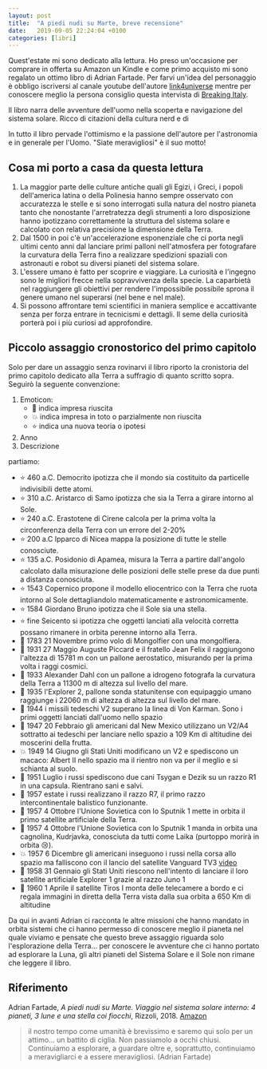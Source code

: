```yaml
---
layout: post
title:  "A piedi nudi su Marte, breve recensione"
date:   2019-09-05 22:24:04 +0100
categories: [libri]
---
```

Quest'estate mi sono dedicato alla lettura. Ho preso un'occasione per comprare in offerta su Amazon un Kindle e come primo acquisto mi sono regalato un ottimo libro di Adrian Fartade. Per farvi un'idea del personaggio è obbligo iscriversi al canale youtube dell'autore [link4universe]([https://www.youtube.com/channel/UCHRTziAevLPgAE9Y5VhSs5g](https://www.youtube.com/channel/UCHRTziAevLPgAE9Y5VhSs5g)) mentre per conoscere meglio la persona consiglio questa intervista di [Breaking Italy]([https://www.youtube.com/watch?v=yCsxuGKBNQw](https://www.youtube.com/watch?v=yCsxuGKBNQw)).

Il libro narra delle avventure dell'uomo nella scoperta e navigazione del sistema solare. Ricco di citazioni della cultura nerd e di 

In tutto il libro pervade l'ottimismo e la passione dell'autore per l'astronomia e in generale per l'Uomo. "Siate meravigliosi" è il suo motto!

## Cosa mi porto a casa da questa lettura

 1. La maggior parte delle culture antiche quali gli Egizi, i Greci, i popoli dell'america latina o della Polinesia hanno sempre osservato con accuratezza le stelle e si sono interrogati sulla natura del nostro pianeta  tanto che nonostante l'arretratezza degli strumenti a loro disposizione hanno ipotizzano correttamente la struttura del sistema solare e calcolato con relativa precisione la dimensione della Terra.
 2. Dal 1500 in poi c'è un'accelerazione esponenziale che ci porta negli ultimi cento anni dal lanciare primi palloni nell'atmosfera per fotografare la curvatura della Terra fino a realizzare spedizioni spaziali con astronauti e robot su diversi pianeti del sistema solare.
 3. L'essere umano è fatto per scoprire e viaggiare. La curiosità e l'ingegno sono le migliori frecce nella sopravvivenza della specie. La caparbietà nel raggiungere gli obiettivi per rendere l'impossibile possibile sprona il genere umano nel superarsi (nel bene e nel male).
 4. Si possono affrontare temi scientifici in maniera semplice e accattivante senza per forza entrare in tecnicismi e dettagli. Il seme della curiosità porterà poi i più curiosi ad approfondire.

## Piccolo assaggio cronostorico del primo capitolo
Solo per dare un assaggio senza rovinarvi il libro riporto la cronistoria del primo capitolo dedicato alla Terra a suffragio di quanto scritto sopra. Seguirò la seguente convenzione:
1. Emoticon: 
	 - :metal: indica impresa riuscita 
	 - :collision: indica impresa in toto o parzialmente non riuscita
	 - :star: indica una nuova teoria o ipotesi 
2. Anno
3. Descrizione

partiamo:
- :star: 460 a.C. Democrito ipotizza che il mondo sia costituito da particelle indivisibili dette atomi.
- :star: 310 a.C. Aristarco di Samo ipotizza che sia la Terra a girare intorno  al Sole.
- :star: 240 a.C. Erastotene di Cirene calcola per la prima volta la circonferenza  della Terra con un errore del 2-20%
- :star: 200 a.C Ipparco di Nicea mappa la posizione di tutte le stelle conosciute.
- :star: 135 a.C. Posidonio di Apamea, misura la Terra a partire dall'angolo calcolato dalla misurazione delle posizioni delle stelle prese da due punti a distanza conosciuta.
- :star: 1543 Copernico propone il modello eliocentrico con la Terra che ruota intorno al Sole dettagliandolo matematicamente e astronomicamente.
- :star: 1584 Giordano Bruno ipotizza che il Sole sia una stella.
- :star: fine Seicento si ipotizza che oggetti lanciati alla velocità corretta possano rimanere in orbita perenne intorno alla Terra.
- :metal: 1783 21 Novembre primo volo di Mongolfier con una mongolfiera.
- :metal: 1931 27 Maggio Auguste Piccard e il fratello Jean Felix il raggiungono l'altezza di 15781 m con un pallone aerostatico, misurando per la prima volta i raggi cosmici.
- :metal: 1933 Alexander Dahl con un pallone a idrogeno fotografa la curvatura della Terra a 11300 m di altezza sul livello del mare.
- :metal: 1935 l'Explorer 2, pallone sonda statunitense con equipaggio umano raggiunge i 22060 m di altezza di altezza sul livello del mare.
- :metal: 1944 i missili tedeschi V2 superano la linea di Von Karman. Sono i primi oggetti lanciati dall'uomo nello spazio
- :metal: 1947 20 Febbraio gli americani dal New Mexico utilizzano un V2/A4 sottratto ai tedeschi per lanciare nello spazio a 109 Km di altitudine dei moscerini della frutta. 
- :collision: 1949 14 Giugno gli Stati Uniti modificano un V2 e spediscono un macaco: Albert II nello spazio ma il rientro non va per il meglio e si schianta al suolo.
- :metal: 1951 Luglio i russi spediscono due cani Tsygan e Dezik su un razzo R1 in una capsula. Rientrano sani e salvi.
- :metal: 1957 estate i russi realizzano il razzo R7, il primo razzo intercontinentale balistico funzionante.
- :metal: 1957 4 Ottobre l'Unione Sovietica con lo Sputnik 1 mette in orbita il primo satellite artificiale della Terra.
- :metal: 1957 4 Ottobre l'Unione Sovietica con lo Sputnik 1 manda in orbita una cagnolina, Kudrjavka, conosciuta da tutti come Laika (purtoppo morirà in orbita :cry:).
- :collision: 1957 6 Dicembre gli americani inseguono i russi nella corsa allo spazio ma falliscono con il lancio del satellite Vanguard TV3 [video]([https://www.youtube.com/watch?v=gs_hgqazf8k](https://www.youtube.com/watch?v=gs_hgqazf8k))
- :metal: 1958 31 Gennaio gli Stati Uniti riescono nell'intento di lanciare il loro satellite artificiale Explorer 1 grazie al razzo Juno 1
- :metal: 1960 1 Aprile il satellite Tiros I monta delle telecamere a bordo e ci regala immagini in diretta della Terra vista dalla sua orbita a 650 Km di altitudine

Da qui in avanti Adrian ci racconta le altre missioni che hanno mandato in orbita sistemi che ci hanno permesso di conoscere meglio il pianeta nel quale viviamo e pensate che questo breve assaggio riguarda solo l'esplorazione della Terra... per conoscere le avventure che ci hanno portato ad esplorare la Luna, gli altri pianeti del Sistema Solare e il Sole non rimane che leggere il libro.

## Riferimento
Adrian Fartade, *A piedi nudi su Marte. Viaggio nel sistema solare interno: 4 pianeti, 3 lune e una stella coi fiocchi*, Rizzoli, 2018. [Amazon]([https://www.amazon.it/gp/product/B07BW9PS59/ref=kinw_myk_ro_title](https://www.amazon.it/gp/product/B07BW9PS59/ref=kinw_myk_ro_title))

> il nostro tempo come umanità è brevissimo e saremo qui solo per un attimo... un battito di ciglia. Non passiamolo a occhi chiusi. Continuiamo a esplorare, a guardare oltre e, soprattutto, continuiamo a meravigliarci e a essere meravigliosi. (Adrian Fartade)